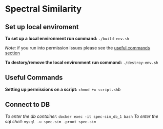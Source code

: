 # Spectral Similarity 

## Set up local enviroment
**To set up a local environment run command:** `./build-env.sh`

*Note:* if you run into permission issues please see the [useful commands section](#useful-commands)</a>

**To destory/remove the local environment run command:** `./destroy-env.sh`

<a name="useful-commands"></a>
## Useful Commands
**Setting up permissions on a script:** `chmod +x script.sh`b

## Connect to DB
*To enter the db container:* `docker exec -it spec-sim_db_1 bash`
*To enter the sql shell:* `mysql -u spec-sim -proot spec-sim`
